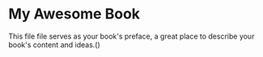 # My Awesome Book

This file file serves as your book's preface, a great place to describe your book's content and ideas.\(\)


